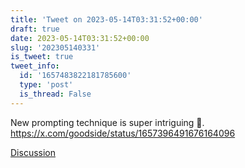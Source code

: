 ```yaml
---
title: 'Tweet on 2023-05-14T03:31:52+00:00'
draft: true
date: 2023-05-14T03:31:52+00:00
slug: '202305140331'
is_tweet: true
tweet_info:
  id: '1657483822181785600'
  type: 'post'
  is_thread: False
---
```




New prompting technique is super intriguing 🧐. <https://x.com/goodside/status/1657396491676164096>

[Discussion](https://x.com/sytelus/status/1657483822181785600)
